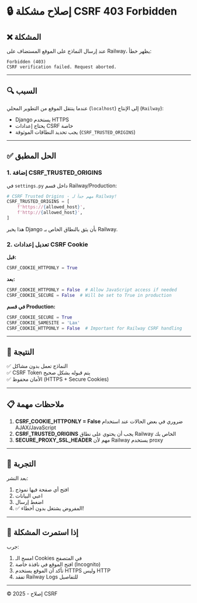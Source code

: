 # 🔒 إصلاح مشكلة CSRF 403 Forbidden

## ❌ المشكلة

عند إرسال النماذج على الموقع المستضاف على Railway، يظهر خطأ:
```
Forbidden (403)
CSRF verification failed. Request aborted.
```

---

## 🔍 السبب

عندما ينتقل الموقع من التطوير المحلي (`localhost`) إلى الإنتاج (`Railway`):
- Django يستخدم HTTPS
- يحتاج إعدادات CSRF خاصة
- يجب تحديد النطاقات الموثوقة (`CSRF_TRUSTED_ORIGINS`)

---

## ✅ الحل المطبق

### **1. إضافة CSRF_TRUSTED_ORIGINS**
في `settings.py` داخل قسم Railway/Production:

```python
# CSRF Trusted Origins - مهم جداً لـ Railway!
CSRF_TRUSTED_ORIGINS = [
    f'https://{allowed_host}',
    f'http://{allowed_host}',
]
```

هذا يخبر Django بأن يثق بالنطاق الخاص بـ Railway.

### **2. تعديل إعدادات CSRF Cookie**

**قبل:**
```python
CSRF_COOKIE_HTTPONLY = True
```

**بعد:**
```python
CSRF_COOKIE_HTTPONLY = False  # Allow JavaScript access if needed
CSRF_COOKIE_SECURE = False  # Will be set to True in production
```

**في قسم Production:**
```python
CSRF_COOKIE_SECURE = True
CSRF_COOKIE_SAMESITE = 'Lax'
CSRF_COOKIE_HTTPONLY = False  # Important for Railway CSRF handling
```

---

## 🎯 النتيجة

✅ النماذج تعمل بدون مشاكل  
✅ CSRF Token يتم قبوله بشكل صحيح  
✅ الأمان محفوظ (HTTPS + Secure Cookies)  

---

## 📋 ملاحظات مهمة

1. **CSRF_COOKIE_HTTPONLY = False** ضروري في بعض الحالات عند استخدام AJAX/JavaScript
2. **CSRF_TRUSTED_ORIGINS** يجب أن يحتوي على نطاق Railway الخاص بك
3. **SECURE_PROXY_SSL_HEADER** مهم لأن Railway يستخدم proxy

---

## 🧪 التجربة

بعد النشر:
1. افتح أي صفحة فيها نموذج
2. اعبي البيانات
3. اضغط إرسال
4. ✅ المفروض يشتغل بدون أخطاء!

---

## 🐛 إذا استمرت المشكلة

جرب:
1. امسح الـ Cookies في المتصفح
2. افتح الموقع في نافذة خاصة (Incognito)
3. تأكد أن الموقع يستخدم HTTPS وليس HTTP
4. تفقد Railway Logs للتفاصيل

---

© 2025 - إصلاح CSRF

